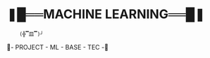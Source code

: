 # ❚█══MACHINE LEARNING══█❚ 
        (╬▔皿▔)╯                                                                                                                                         
🥤- PROJECT - ML - BASE - TEC -🥤
